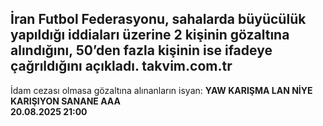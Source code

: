 
## İran Futbol Federasyonu, sahalarda büyücülük yapıldığı iddiaları üzerine 2 kişinin gözaltına alındığını, 50’den fazla kişinin ise ifadeye çağrıldığını açıkladı. takvim.com.tr
İdam cezası olmasa gözaltına alınanların isyan:
**YAW KARIŞMA LAN NİYE KARIŞIYON SANANE AAA**
<br />
<time>**20.08.2025 21:00**</time> 
